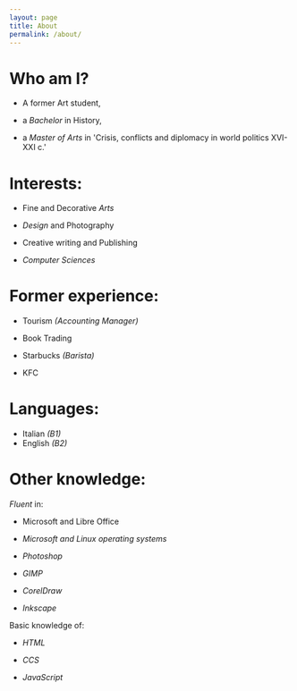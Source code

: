 ```yaml
---
layout: page
title: About
permalink: /about/
---
```


# Who am I?

- A former Art student, 

- a *Bachelor* in History,

-  a *Master of Arts* in 'Crisis, conflicts and diplomacy in world politics XVI-XXI c.'

# Interests:

- Fine and Decorative *Arts*

- *Design* and Photography

- Creative writing and Publishing

- *Computer Sciences*

# Former experience: 

- Tourism *(Accounting Manager)*

- Book Trading

- Starbucks *(Barista)* 

- KFC

# Languages: 

- Italian *(B1)* 
- English *(B2)*

# Other knowledge:

 *Fluent* in: 

 - Microsoft and Libre Office

 - *Microsoft and Linux operating systems* 

 - *Photoshop*

 - *GIMP*

 - *CorelDraw*

 - *Inkscape*

 Basic knowledge of:

 - *HTML*

 - *CCS*

 - *JavaScript*
